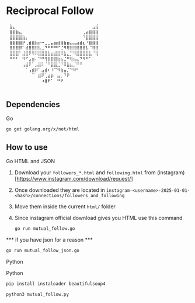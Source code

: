 # Reciprocal Follow

```bash
⠀⣷⣄⠀⠀⠀⠀⠀⠀⠀⠀⠀⠀⠀⠀⠀⠀⠀⠀⠀⠀⠀⠀⠀⠀⠀⠀⣠⣾⠀
⠀⣿⣿⣷⣄⠀⠀⠀⠀⠀⠀⠀⠀⠀⠀⠀⠀⠀⠀⠀⠀⠀⠀⠀⢀⣴⣿⣿⣿⠀
⠀⣿⣿⣿⣿⣷⡄⠀⠀⠀⠀⠀⠀⠀⠀⠀⠀⠀⠀⠀⠀⠀⠀⠀⠙⣿⣿⣿⣿⠀
⠀⣿⣿⣿⣿⡟⢀⣾⣿⣷⡖⠒⣀⣀⣤⣶⣾⣿⣷⣶⣤⣤⣴⣾⣆⠘⣿⣿⣿⠀
⠀⣿⣿⣿⡿⠁⣾⣿⣿⣿⣧⣀⠙⠛⠛⠛⠋⣈⠻⢿⣿⣿⣿⣿⣿⣧⠈⢿⣿⠀
⠀⣿⣿⣿⠁⣼⣿⠟⠻⠿⣿⣿⣿⣷⣶⣾⣿⠿⣷⣄⡉⠻⣿⣿⣿⣿⣧⠈⢿⠀
⠀⠛⠛⠃⠀⠻⠋⣠⣶⠄⠙⠛⢻⣿⣿⣿⣷⣦⣈⠛⢿⣦⣄⠙⠻⠛⠁⠀⠀⠀
⠀⠀⠀⠀⠀⢠⣾⠟⠁⣠⣿⠇⠈⠛⣿⣿⣈⠙⠿⣷⣦⡈⠛⠛⠀⠀⠀⠀⠀⠀
⠀⠀⠀⠀⠀⠀⠁⢠⣾⡿⠁⣠⣾⠆⠸⠉⠻⣷⣤⡈⠙⠿⠃⠀⠀⠀⠀⠀⠀⠀
⠀⠀⠀⠀⠀⠀⠀⠀⠉⠀⣾⠟⢁⣴⡶⠀⣤⡀⠙⠟⠀⠀⠀⠀⠀⠀⠀⠀⠀⠀
⠀⠀⠀⠀⠀⠀⠀⠀⠀⠀⠀⠰⣿⠟⠁⠀⠛⠟⠀⠀⠀⠀⠀⠀⠀⠀⠀⠀⠀⠀
⠀⠀⠀⠀⠀⠀⠀⠀⠀⠀⠀⠀⠀⠀⠀⠀⠀⠀⠀⠀⠀⠀⠀⠀⠀⠀⠀⠀⠀
```

## Dependencies

Go

```
go get golang.org/x/net/html
```


## How to use


Go HTML and JSON

1. Download your `followers_*.html` and `following.html` from (instagram)[https://www.instagram.com/download/request/]
2. Once downloaded they are located in `instagram-<username>-2025-01-01-<hash>/connections/followers_and_following`
3. Move them inside the current `html/` folder

4. Since instagram official download gives you HTML use this command
   ```bash
   go run mutual_follow.go
   ```
  *** if you have json for a reason ***
 
  ```bash
  go run mutual_follow_json.go
  ```

Python

Python

```bash
pip install instaloader beautifulsoup4
```

```bash
python3 mutual_follow.py
```
